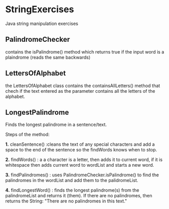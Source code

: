 # StringExercises
Java string manipulation exercises

## PalindromeChecker 

contains the isPalindrome() method which returns true if the input word is a plaindrome (reads the same backwards)

## LettersOfAlphabet

the LettersOfAlphabet class contains the containsAllLetters() method that chech if the text entered as the parameter contains all the letters of the alphabet. 

## LongestPalindrome

Finds the longest palindrome in a sentence/text.

Steps of the method: 

**1.** cleanSentence() :cleans the text of any special characters and add a space to the end of the sentence so the findWords knows when to stop.

**2.** findWords() : a a character is a letter, then adds it to current word, if it is whitespace then adds current word to wordList and starts a new word. 

**3.** findPalindromes() : uses PalindromeChecker.isPalindrome() to find the palindromes in the wordList and add them to the palidromeList.

**4.** findLongestWord() : finds the longest palindrome(s) from the palindromeList and returns it (them). If there are no palindromes, then returns the String: "There are no palindromes in this text."
